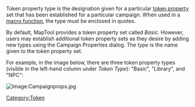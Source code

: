 Token property type is the designation given for a particular [token
property](Token:token_property "wikilink") set that has been established
for a particular campaign. When used in a [macro
function](Macros:Functions:list_of_functions "wikilink"), the type must
be enclosed in quotes.

By default, MapTool provides a token property set called *Basic*.
However, users may establish additional token property sets as they
desire by adding new types using the Campaign Properties dialog. The
*type* is the name given to the token property set.

For example, in the image below, there are three token property types
(visible in the left-hand column under *Token Type*): "Basic",
"Library", and "NPC":

![Image:Campaignprops.jpg](Campaignprops.jpg "Image:Campaignprops.jpg")

[Category:Token](Category:Token "wikilink")